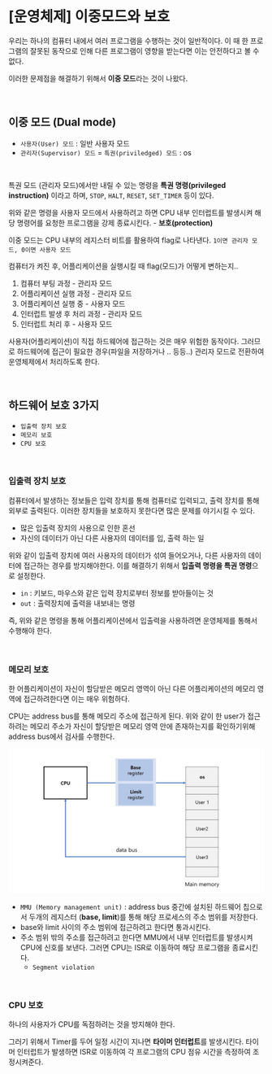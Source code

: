 # [운영체제] 이중모드와 보호

우리는 하나의 컴퓨터 내에서 여러 프로그램을 수행하는 것이 일반적이다. 이 때 한 프로그램의 잘못된 동작으로 인해 다른 프로그램이 영향을 받는다면 이는 안전하다고 볼 수 없다.

이러한 문제점을 해결하기 위해서 **이중 모드**라는 것이 나왔다.

<br>

## 이중 모드 (Dual mode)

- `사용자(User) 모드` : 일반 사용자 모드
- `관리자(Supervisor) 모드` = `특권(priviledged) 모드` : os

<br>

특권 모드 (관리자 모드)에서만 내릴 수 있는 명령을 **특권 명령(privileged instruction)** 이라고 하며, `STOP`, `HALT`, `RESET`, `SET_TIMER` 등이 있다.

위와 같은 명령을 사용자 모드에서 사용하려고 하면 CPU 내부 인터럽트를 발생시켜 해당 명령어를 요청한 프로그램을 강제 종료시킨다. - **보호(protection)**

이중 모드는 CPU 내부의 레지스터 비트를 활용하여 flag로 나타낸다. `1이면 관리자 모드, 0이면 사용자 모드`

컴퓨터가 켜진 후, 어플리케이션을 실행시킬 때 flag(모드)가 어떻게 변하는지..

1. 컴퓨터 부팅 과정 - 관리자 모드
2. 어플리케이션 실행 과정 - 관리자 모드
3. 어플리케이션 실행 중 - 사용자 모드
4. 인터럽트 발생 후 처리 과정 - 관리자 모드
5. 인터럽트 처리 후 - 사용자 모드

사용자(어플리케이션)이 직접 하드웨어에 접근하는 것은 매우 위험한 동작이다. 그러므로 하드웨어에 접근이 필요한 경우(파일을 저장하거나 .. 등등..) 관리자 모드로 전환하여 운영체제에서 처리하도록 한다.

<br>

## 하드웨어 보호 3가지

- `입출력 장치 보호`
- `메모리 보호`
- `CPU 보호`

<br>

### 입출력 장치 보호

컴퓨터에서 발생하는 정보들은 입력 장치를 통해 컴퓨터로 입력되고, 출력 장치를 통해 외부로 출력된다. 이러한 장치들을 보호하지 못한다면 많은 문제를 야기시킬 수 있다.

- 많은 입출력 장치의 사용으로 인한 혼선
- 자신의 데이터가 아닌 다른 사용자의 데이터를 입, 출력 하는 일

위와 같이 입출력 장치에 여러 사용자의 데이터가 섞여 들어오거나, 다른 사용자의 데이터에 접근하는 경우를 방지해야한다. 이를 해결하기 위해서 **입출력 명령을 특권 명령**으로 설정한다.

- `in` : 키보드, 마우스와 같은 입력 장치로부터 정보를 받아들이는 것
- `out` : 출력장치에 출력을 내보내는 명령

즉, 위와 같은 명령을 통해 어플리케이션에서 입출력을 사용하려면 운영체제를 통해서 수행해야 한다.

<br>

### 메모리 보호

한 어플리케이션이 자신이 할당받은 메모리 영역이 아닌 다른 어플리케이션의 메모리 영역에 접근하려한다면 이는 매우 위험하다.

CPU는 address bus를 통해 메모리 주소에 접근하게 된다. 위와 같이 한 user가 접근하려는 메모리 주소가 자신이 할당받은 메모리 영역 안에 존재하는지를 확인하기위해  address bus에서 검사를 수행한다.

![](01_os_dualmode.assets/mmu.jpg)

- `MMU (Memory management unit)` : address bus 중간에 설치된 하드웨어 칩으로서 두개의 레지스터 (**base, limit**)를 통해 해당 프로세스의 주소 범위를 저장한다.
- base와 limit 사이의 주소 범위에 접근하려고 한다면 통과시킨다.
- 주소 범위 밖의 주소를 접근하려고 한다면 MMU에서 내부 인터럽트를 발생시켜 CPU에 신호를 보낸다. 그러면 CPU는 ISR로 이동하여 해당 프로그램을 종료시킨다.
  - `Segment violation`

<br>

### CPU 보호

하나의 사용자가 CPU를 독점하려는 것을 방지해야 한다.

그러기 위해서 Timer를 두어 일정 시간이 지나면 **타이머 인터럽트**를 발생시킨다. 타이머 인터럽트가 발생하면 ISR로 이동하여 각 프로그램의 CPU 점유 시간을 측정하여 조정시켜준다.